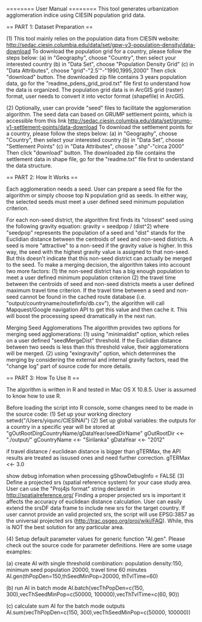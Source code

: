 ======== User Manual ========
This tool generates urbanization agglomeration indice using CIESIN population grid data.


== PART 1: Dataset Preparation ==  

(1) This tool mainly relies on the population data from CIESIN website: http://sedac.ciesin.columbia.edu/data/set/gpw-v3-population-density/data-download
To download the population grid for a country, please follow the steps below:
(a) in "Geography", choose "Country", then select your interested country
(b) in "Data Set", choose "Population Density Grid"
(c) in "Data Attributes", choose "grid"-"2.5'"-"1990,1995,2000"
Then click "download" button. The downloaded zip file contains 3 years population data, go for the "readme_pdens_grid_prod.txt" file first to understand how the data is organized. 
The population grid data is in ArcGIS grid (raster) format, user needs to convert it into vector format (shapefile) in ArcGIS.

(2) Optionally, user can provide "seed" files to facilitate the agglomeration algorithm. The seed data can based on GRUMP settlement points, which is accessible from this link
http://sedac.ciesin.columbia.edu/data/set/grump-v1-settlement-points/data-download
To download the settlement points for a country, please follow the steps below:
(a) in "Geography", choose "Country", then select your interested country
(b) in "Data Set", choose "Settlement Points"
(c) in "Data Attributes", choose ".shp"-"circa 2000"
Then click "download" button. The downloaded zip file contains the settlement data in shape file, go for the "readme.txt" file first to understand the data structure. 

== PART 2: How It Works ==

Each agglomeration needs a seed. User can prepare a seed file for the algorithm or simply choose top N population grid as seeds. In either way, the selected seeds must meet a user defined seed minimum population criterion.

For each non-seed district, the algorithm first finds its "closest" seed using the following gravity equation:
gravity = seedpop / (dist^2)
where "seedpop" represents the population of a seed and "dist" stands for the Euclidian distance between the centroids of seed and non-seed districts.
A seed is more "attractive" to a non-seed if the gravity value is higher. In this way, the seed with the highest gravity value is assigned to that non-seed. 
But this doesn't indicate that this non-seed district can actually be merged to the seed. To make a merging decision, the algorithm takes into account two more factors:
(1) the non-seed district has a big enough population to meet a user defined minimum population criterion
(2) the travel time between the centroids of seed and non-seed districts meets a user defined maximum travel time criterion.
If the travel time between a seed and non-seed cannot be found in the cached route database (i.e. "output/countryname/routefinfo/db.csv"), the algorithm will call Mapquest/Google navigation API to get this value and then cache it. 
This will boost the processing speed dramatically in the next run.

Merging Seed Agglomerations
The algorithm provides two options for merging seed agglomerations:
(1) using "minimaldist" option, which relies on a user defined "seedMergeDist" threshold. If the Euclidian distance between two seeds is less than this threshold value, their agglomerations will be merged.
(2) using "exingravity" option, which determines the merging by considering the external and internal gravity factors, read the "change log" part of source code for more details.


== PART 3: How To Use It == 

The algorithm is written in R and tested in Mac OS X 10.8.5. User is assumed to know how to use R.

Before loading the script into R console, some changes need to be made in the source code:
(1) Set up your working directory
setwd("/Users/yiqunc/CIESINAI")
(2) Set up global variables:
the outputs for a country in a specific year will be stored at "gOutRootDirgCountryName/gDataYear/seedDirName" 
gOutRootDir <<- "./output/"
gCountryName <<- "Sirilanka"
gDataYear <<- "2012"

if travel distance / euclidean distance is bigger than gTERMax, the API results are treated as issused ones and need further correction.
gTERMax <<- 3.0

show debug infomation when processing
gShowDebugInfo = FALSE
(3) Define a projected srs (spatial reference system) for your case study area. User can use the "Proj4js format" string declared in http://spatialreference.org/ 
Finding a proper projected srs is important it affects the accuracy of euclidean distance calculation.
User can easily extend the srsDF data frame to include new srs for the target country.
If user cannot provide an valid projected srs, the script will use EPSG:3857 as the universal projected srs (http://trac.osgeo.org/proj/wiki/FAQ). While, this is NOT the best solution for any particular area.

(4) Setup default parameter values for generic function "AI.gen". Please check out the source code for parameter definitions. Here are some usage examples:

(a) create AI with single threshold combination: population density:150, minimum seed population 20000, travel time 60 minutes
AI.gen(thPopDen=150,thSeedMinPop=20000, thTvlTime=60)

(b) run AI in batch mode
AI.batch(vecThPopDen=c(150, 300),vecThSeedMinPop=c(50000, 100000),vecThTvlTime=c(60, 90))

(c) calculate sum AI for the batch mode outputs
AI.sum(vecThPopDen=c(150, 300),vecThSeedMinPop=c(50000, 100000))


